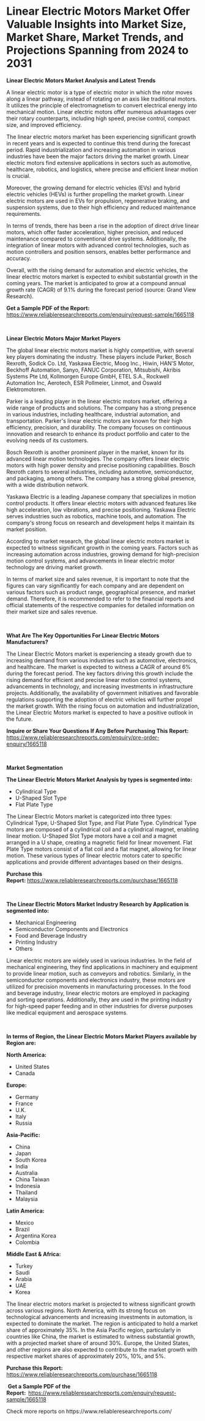 <p><h1>Linear Electric Motors Market Offer Valuable Insights into Market Size, Market Share, Market Trends, and Projections Spanning from 2024 to 2031</h1></p><p><strong>Linear Electric Motors Market Analysis and Latest Trends</strong></p>
<p><p>A linear electric motor is a type of electric motor in which the rotor moves along a linear pathway, instead of rotating on an axis like traditional motors. It utilizes the principle of electromagnetism to convert electrical energy into mechanical motion. Linear electric motors offer numerous advantages over their rotary counterparts, including high speed, precise control, compact size, and improved efficiency.</p><p>The linear electric motors market has been experiencing significant growth in recent years and is expected to continue this trend during the forecast period. Rapid industrialization and increasing automation in various industries have been the major factors driving the market growth. Linear electric motors find extensive applications in sectors such as automotive, healthcare, robotics, and logistics, where precise and efficient linear motion is crucial.</p><p>Moreover, the growing demand for electric vehicles (EVs) and hybrid electric vehicles (HEVs) is further propelling the market growth. Linear electric motors are used in EVs for propulsion, regenerative braking, and suspension systems, due to their high efficiency and reduced maintenance requirements.</p><p>In terms of trends, there has been a rise in the adoption of direct drive linear motors, which offer faster acceleration, higher precision, and reduced maintenance compared to conventional drive systems. Additionally, the integration of linear motors with advanced control technologies, such as motion controllers and position sensors, enables better performance and accuracy.</p><p>Overall, with the rising demand for automation and electric vehicles, the linear electric motors market is expected to exhibit substantial growth in the coming years. The market is anticipated to grow at a compound annual growth rate (CAGR) of 9.1% during the forecast period (source: Grand View Research).</p></p>
<p><strong>Get a Sample PDF of the Report:&nbsp;</strong> <a href="https://www.reliableresearchreports.com/enquiry/request-sample/1665118">https://www.reliableresearchreports.com/enquiry/request-sample/1665118</a></p>
<p>&nbsp;</p>
<p><strong>Linear Electric Motors Major Market Players</strong></p>
<p><p>The global linear electric motors market is highly competitive, with several key players dominating the industry. These players include Parker, Bosch Rexroth, Sodick Co. Ltd, Yaskawa Electric, Moog Inc., Hiwin, HAN’S Motor, Beckhoff Automation, Sanyo, FANUC Corporation, Mitsubishi, Akribis Systems Pte Ltd, Kollmorgen Europe GmbH, ETEL S.A., Rockwell Automation Inc, Aerotech, ESR Pollmeier, Linmot, and Oswald Elektromotoren.</p><p>Parker is a leading player in the linear electric motors market, offering a wide range of products and solutions. The company has a strong presence in various industries, including healthcare, industrial automation, and transportation. Parker's linear electric motors are known for their high efficiency, precision, and durability. The company focuses on continuous innovation and research to enhance its product portfolio and cater to the evolving needs of its customers.</p><p>Bosch Rexroth is another prominent player in the market, known for its advanced linear motion technologies. The company offers linear electric motors with high power density and precise positioning capabilities. Bosch Rexroth caters to several industries, including automotive, semiconductor, and packaging, among others. The company has a strong global presence, with a wide distribution network.</p><p>Yaskawa Electric is a leading Japanese company that specializes in motion control products. It offers linear electric motors with advanced features like high acceleration, low vibrations, and precise positioning. Yaskawa Electric serves industries such as robotics, machine tools, and automation. The company's strong focus on research and development helps it maintain its market position.</p><p>According to market research, the global linear electric motors market is expected to witness significant growth in the coming years. Factors such as increasing automation across industries, growing demand for high-precision motion control systems, and advancements in linear electric motor technology are driving market growth.</p><p>In terms of market size and sales revenue, it is important to note that the figures can vary significantly for each company and are dependent on various factors such as product range, geographical presence, and market demand. Therefore, it is recommended to refer to the financial reports and official statements of the respective companies for detailed information on their market size and sales revenue.</p></p>
<p>&nbsp;</p>
<p><strong>What Are The Key Opportunities For Linear Electric Motors Manufacturers?</strong></p>
<p><p>The Linear Electric Motors market is experiencing a steady growth due to increasing demand from various industries such as automotive, electronics, and healthcare. The market is expected to witness a CAGR of around 6% during the forecast period. The key factors driving this growth include the rising demand for efficient and precise linear motion control systems, advancements in technology, and increasing investments in infrastructure projects. Additionally, the availability of government initiatives and favorable regulations supporting the adoption of electric vehicles will further propel the market growth. With the rising focus on automation and industrialization, the Linear Electric Motors market is expected to have a positive outlook in the future.</p></p>
<p><strong>Inquire or Share Your Questions If Any Before Purchasing This Report:</strong> <a href="https://www.reliableresearchreports.com/enquiry/pre-order-enquiry/1665118">https://www.reliableresearchreports.com/enquiry/pre-order-enquiry/1665118</a></p>
<p>&nbsp;</p>
<p><strong>Market Segmentation</strong></p>
<p><strong>The Linear Electric Motors Market Analysis by types is segmented into:</strong></p>
<p><ul><li>Cylindrical Type</li><li>U-Shaped Slot Type</li><li>Flat Plate Type</li></ul></p>
<p><p>The Linear Electric Motors market is categorized into three types: Cylindrical Type, U-Shaped Slot Type, and Flat Plate Type. Cylindrical Type motors are composed of a cylindrical coil and a cylindrical magnet, enabling linear motion. U-Shaped Slot Type motors have a coil and a magnet arranged in a U shape, creating a magnetic field for linear movement. Flat Plate Type motors consist of a flat coil and a flat magnet, allowing for linear motion. These various types of linear electric motors cater to specific applications and provide different advantages based on their designs.</p></p>
<p><strong>Purchase this Report:&nbsp;</strong><a href="https://www.reliableresearchreports.com/purchase/1665118">https://www.reliableresearchreports.com/purchase/1665118</a></p>
<p>&nbsp;</p>
<p><strong>The Linear Electric Motors Market Industry Research by Application is segmented into:</strong></p>
<p><ul><li>Mechanical Engineering</li><li>Semiconductor Components and Electronics</li><li>Food and Beverage Industry</li><li>Printing Industry</li><li>Others</li></ul></p>
<p><p>Linear electric motors are widely used in various industries. In the field of mechanical engineering, they find applications in machinery and equipment to provide linear motion, such as conveyors and robotics. Similarly, in the semiconductor components and electronics industry, these motors are utilized for precision movements in manufacturing processes. In the food and beverage industry, linear electric motors are employed in packaging and sorting operations. Additionally, they are used in the printing industry for high-speed paper feeding and in other industries for diverse purposes like medical equipment and aerospace systems.</p></p>
<p>&nbsp;</p>
<p><strong>In terms of Region, the Linear Electric Motors Market Players available by Region are:</strong></p>
<p>
    <p> <strong> North America: </strong>
        <ul>
            <li>United States</li>
            <li>Canada</li>
        </ul>
        </p> 
    <p> <strong> Europe: </strong>
        <ul>
            <li>Germany</li>
            <li>France</li>
            <li>U.K.</li>
            <li>Italy</li>
            <li>Russia</li>
        </ul>
        </p> 
    <p> <strong> Asia-Pacific: </strong>
        <ul>
            <li>China</li>
            <li>Japan</li>
            <li>South Korea</li>
            <li>India</li>
            <li>Australia</li>
            <li>China Taiwan</li>
            <li>Indonesia</li>
            <li>Thailand</li>
            <li>Malaysia</li>
        </ul>
        </p> 
    <p> <strong> Latin America: </strong>
        <ul>
            <li>Mexico</li>
            <li>Brazil</li>
            <li>Argentina Korea</li>
            <li>Colombia</li>
        </ul>
        </p> 
    <p> <strong> Middle East & Africa: </strong>
        <ul>
            <li>Turkey</li>
            <li>Saudi</li>
            <li>Arabia</li>
            <li>UAE</li>
            <li>Korea</li>
        </ul>
    </p>
    </p>
<p><p>The linear electric motors market is projected to witness significant growth across various regions. North America, with its strong focus on technological advancements and increasing investments in automation, is expected to dominate the market. The region is anticipated to hold a market share of approximately 35%. In the Asia Pacific region, particularly in countries like China, the market is estimated to witness substantial growth, with a projected market share of around 30%. Europe, the United States, and other regions are also expected to contribute to the market growth with respective market shares of approximately 20%, 10%, and 5%.</p></p>
<p><strong>Purchase this Report: </strong><a href="https://www.reliableresearchreports.com/purchase/1665118">https://www.reliableresearchreports.com/purchase/1665118</a></p>
<p>&nbsp;<strong>Get a Sample PDF of the Report:&nbsp;&nbsp;</strong><a href="https://www.reliableresearchreports.com/enquiry/request-sample/1665118">https://www.reliableresearchreports.com/enquiry/request-sample/1665118</a></p>
<p><strong></strong></p>
<p>Check more reports on https://www.reliableresearchreports.com/</p>
